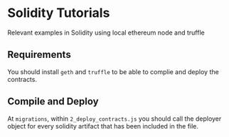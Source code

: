 # Solidity Tutorials

Relevant examples in Solidity using local ethereum node and truffle

## Requirements

You should install `geth` and `truffle` to be able to complie and deploy the contracts.

## Compile and Deploy

At `migrations`, within `2_deploy_contracts.js` you should call the deployer object for every solidity artifact that has been included in the file.

